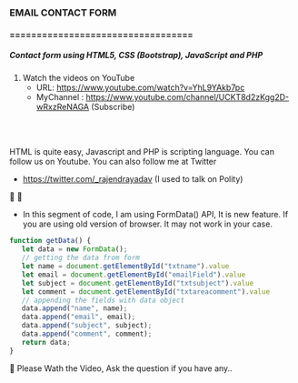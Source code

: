 ### EMAIL CONTACT FORM
#### ==================================
<h5>Contact form using HTML5, CSS (Bootstrap), JavaScript and PHP</h5>

1.  Watch the videos on YouTube
    * URL: https://www.youtube.com/watch?v=YhL9YAkb7pc
    * MyChannel : https://www.youtube.com/channel/UCKT8d2zKgg2D-wRxzReNAGA (Subscribe)

<br/><br/>

HTML is quite easy, Javascript and PHP is scripting language.
You can follow us on Youtube.
You can also follow me at Twitter
 * https://twitter.com/_rajendrayadav (I used to talk on Polity)

:pencil: :flower_playing_cards:
* In this segment of code, I am using FormData() API, It is new feature. If you are using old version of browser. It may not work in your case.
 ```javascript
function getData() {
    let data = new FormData();
    // getting the data from form
    let name = document.getElementById("txtname").value
    let email = document.getElementById("emailField").value
    let subject = document.getElementById("txtsubject").value
    let comment = document.getElementById("txtareacomment").value
    // appending the fields with data object
    data.append("name", name);
    data.append("email", email);
    data.append("subject", subject);
    data.append("comment", comment);
    return data;
}

```
:dart:
Please Wath the Video, Ask the question if you have any..